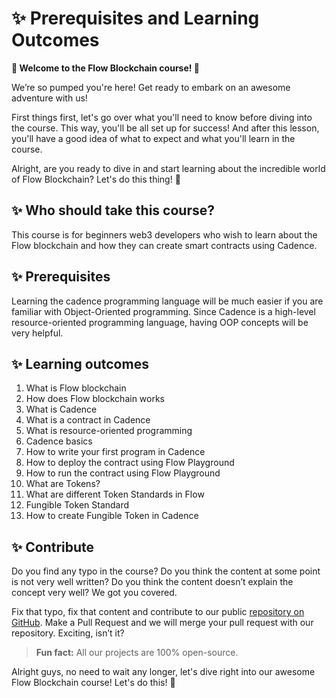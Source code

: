 # ✨ Prerequisites and Learning Outcomes

**🎉 Welcome to the Flow Blockchain course! 🎉**

We’re so pumped you're here! Get ready to embark on an awesome adventure with us!

First things first, let's go over what you'll need to know before diving into the course. This way, you'll be all set up for success! And after this lesson, you'll have a good idea of what to expect and what you'll learn in the course.

Alright, are you ready to dive in and start learning about the incredible world of Flow Blockchain? Let's do this thing! 🚀

## **✨ Who should take this course?**

This course is for beginners web3 developers who wish to learn about the Flow blockchain and how they can create smart contracts using Cadence.

## ✨ Prerequisites

Learning the cadence programming language will be much easier if you are familiar with Object-Oriented programming. Since Cadence is a high-level resource-oriented programming language, having OOP concepts will be very helpful.

## ✨ Learning outcomes

1. What is Flow blockchain
2. How does Flow blockchain works
3. What is Cadence
4. What is a contract in Cadence
5. What is resource-oriented programming
6. Cadence basics
7. How to write your first program in Cadence
8. How to deploy the contract using Flow Playground
9. How to run the contract using Flow Playground
10. What are Tokens?
11. What are different Token Standards in Flow
12. Fungible Token Standard
13. How to create Fungible Token in Cadence

## ✨ Contribute

Do you find any typo in the course? Do you think the content at some point is not very well written? Do you think the content doesn’t explain the concept very well? We got you covered.

Fix that typo, fix that content and contribute to our public [repository on GitHub](https://github.com/0xmetaschool/Learning-Projects). Make a Pull Request and we will merge your pull request with our repository. Exciting, isn’t it?

> **Fun fact:** All our projects are 100% open-source.

Alright guys, no need to wait any longer, let's dive right into our awesome Flow Blockchain course! Let's do this! 🙌
